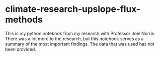 # climate-research-upslope-flux-methods
This is my python notebook from my research with Professor Joel Norris. There was a lot more to the research, but this notebook serves as a summary of the most important findings. The data that was used has not been provided.
